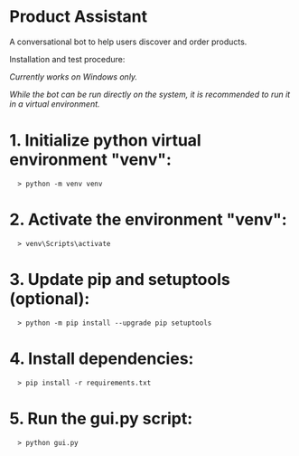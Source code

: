 # Product Assistant
 A conversational bot to help users discover and order products.

 Installation and test procedure:
 
 *Currently works on Windows only.*
 
 *While the bot can be run directly on the system, it is recommended to run it in a virtual environment.*

# 1. Initialize python virtual environment "venv":
      > python -m venv venv

# 2. Activate the environment "venv":
      > venv\Scripts\activate

# 3. Update pip and setuptools (optional):
      > python -m pip install --upgrade pip setuptools

# 4. Install dependencies:
      > pip install -r requirements.txt

# 5. Run the gui.py script:
      > python gui.py
